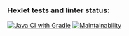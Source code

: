 ### Hexlet tests and linter status:
[![Java CI with Gradle](https://github.com/EugeneViktP/my-project/actions/workflows/gradle.yml/badge.svg)](https://github.com/EugeneViktP/my-project/actions/workflows/gradle.yml)
[![Maintainability](https://api.codeclimate.com/v1/badges/9ba6d7107b50be7a41f0/maintainability)](https://codeclimate.com/github/EugeneViktP/my-project/maintainability)
